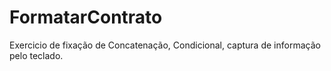 # FormatarContrato
Exercicio de fixação de Concatenação, Condicional, captura de informação pelo teclado.
